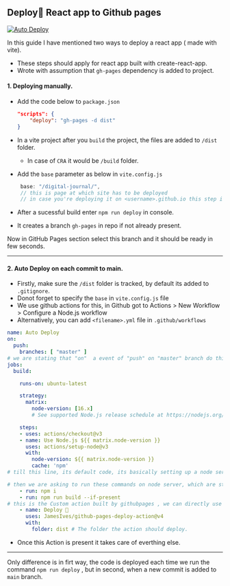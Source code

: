 ## Deploy🚀 React app to Github pages

[![Auto Deploy](https://github.com/srivenkat13/digital-journal/actions/workflows/auto-deploy.yml/badge.svg)](https://github.com/srivenkat13/digital-journal/actions/workflows/auto-deploy.yml)

In this guide I have mentioned two ways to deploy a react app  ( made with vite).

- These steps should apply for react app built with create-react-app.
- Wrote with assumption that `gh-pages` dependency is added to project.

#### 1. Deploying manually.
- Add the code below to `package.json`
    ```json
    "scripts": {
        "deploy": "gh-pages -d dist"
  }
  ```
-  In a vite project after you `build` the project, the files are added to `/dist` folder.
    - In case of `CRA` it would be `/build` folder.

- Add the `base` parameter as below in `vite.config.js`
    ```js
     base: "/digital-journal/", 
     // this is page at which site has to be deployed 
     // in case you're deploying it on <username>.github.io this step is not needed
    ```
- After a sucessful build enter `npm run deploy` in console.
- It creates a branch `gh-pages` in repo if not already present.

Now in GitHub Pages section select this branch and it should be ready in few seconds.
<hr>

#### 2. Auto Deploy on each commit to main.

- Firstly, make sure the `/dist` folder is tracked, by default its added to `.gitignore`.
-  Donot forget to specify the `base` in `vite.config.js` file 
- We use github actions for this, in Github got to Actions > New Workflow > Configure a Node.js workflow 
- Alternatively, you can add `<filename>.yml` file in `.github/workflows`

```yml
name: Auto Deploy
on:
  push:
    branches: [ "master" ]
# we are stating that "on"  a event of "push" on "master" branch do this job.
jobs:
  build:

    runs-on: ubuntu-latest

    strategy:
      matrix:
        node-version: [16.x]
        # See supported Node.js release schedule at https://nodejs.org/en/about/releases/

    steps:
    - uses: actions/checkout@v3
    - name: Use Node.js ${{ matrix.node-version }}
      uses: actions/setup-node@v3
      with:
        node-version: ${{ matrix.node-version }}
        cache: 'npm'
# till this line, its default code, its basically setting up a node server to do this job.

# then we are asking to run these commands on node server, which are straight forward
    - run: npm i
    - run: npm run build --if-present
# this is the Custom action built by githubpages , we can directly use this.
    - name: Deploy 🚀
      uses: JamesIves/github-pages-deploy-action@v4
      with:
        folder: dist # The folder the action should deploy.

```

- Once this Action is present it takes care of everthing else.

----------
Only difference is in firt way, the code is deployed each time we run the command `npm run deploy` , but in second, when a new commit is added to `main` branch.    